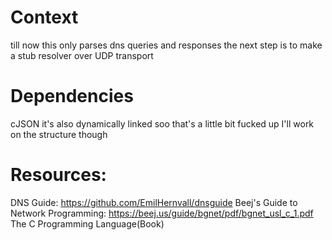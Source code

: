 # Context
till now this only parses dns queries and responses the next step is to make a stub resolver over UDP transport

# Dependencies
cJSON it's also dynamically linked soo that's a little bit fucked up I'll work on the structure though

# Resources:

DNS Guide: https://github.com/EmilHernvall/dnsguide
Beej's Guide to Network Programming: https://beej.us/guide/bgnet/pdf/bgnet_usl_c_1.pdf
The C Programming Language(Book)

